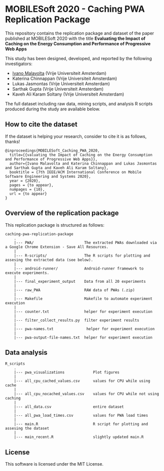 # MOBILESoft 2020 - Caching PWA Replication Package

This repository contains the replication package and dataset of the paper published at MOBILESoft 2020 with the title **Evaluating the Impact of Caching on the Energy Consumption and Performance of Progressive Web Apps**

This study has been designed, developed, and reported by the following investigators:
- [Ivano Malavolta](https://www.ivanomalavolta.com/)  (Vrije Universiteit Amsterdam)
- Katerina Chinnappan (Vrije Universiteit Amsterdam)
- Lukas Jasmontas (Vrije Universiteit Amsterdam)
- Sarthak Gupta (Vrije Universiteit Amsterdam)
- Kaveh Ali Karam Soltany (Vrije Universiteit Amsterdam)

The full dataset including raw data, mining scripts, and analysis R scripts produced during the study are available below.

## How to cite the dataset
If the dataset is helping your research, consider to cite it is as follows, thanks!
```
@inproceedings{MOBILESoft_Caching_PWA_2020,
  title={{valuating the Impact of Caching on the Energy Consumption and Performance of Progressive Web Apps}},
  author={Ivano Malavolta and Katerina Chinnappan and Lukas Jasmontas and Sarthak Gupta and Kaveh Ali Karam Soltany},
  booktitle = {7th IEEE/ACM International Conference on Mobile Software Engineering and Systems 2020},
  year = {2020},
  pages = {to appear},
  numpages = {10},
  url = {to appear}
}
```


## Overview of the replication package

This replication package is structured as follows:
```
caching-pwa-replication-package
    .
    |--- PWA/       				The extracted PWAs downloaded via a Google Chrome Extension - Save All Resources.
    |
    |--- R-scripts/         		The R scripts for plotting and assesing the extracted data (see below).
    |
    |--- android-runner/   			Android-runner framework to execute experiments.
    |
    |--- final_experiment_output	Data from all 20 experiments
    |
    |--- raw_PWA					RAW data of PWAs (.zip)	
    |
    |--- Makefile 					Makefile to automate experiment execution
    |
    |--- counter.txt				helper for experiment execution
    |
    |--- filter_collect_results.py	filter experiment results
    |
    |--- pwa-names.txt				 helper for experiment execution
    |
    |--- pwa-output-file-names.txt	helper for experiment execution
```

## Data analysis

```
R_scripts
    .
	|--- pwa_visualizations				Plot figures
    |
    |--- all_cpu_cached_values.csv		values for CPU while using cache
    |
    |--- all_cpu_nocached_values.csv	values for CPU while not using caching
    |
    |--- all_data.csv 					entire dataset
    |
    |--- all_pwa_load_times.csv			values for PWA load times	
    |
    |--- main.R							R script for plotting and assesing the dataset
    |
    |--- main_recent.R					slightly updated main.R	
```

## License

This software is licensed under the MIT License.